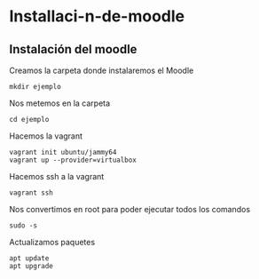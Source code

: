 # Installaci-n-de-moodle

## Instalación del moodle
Creamos la carpeta donde instalaremos el Moodle
```
mkdir ejemplo
```
Nos metemos en la carpeta
```
cd ejemplo
```
Hacemos la vagrant
```
vagrant init ubuntu/jammy64
vagrant up --provider=virtualbox
```
Hacemos ssh a la vagrant 
```
vagrant ssh
```
Nos convertimos en root para poder ejecutar todos los comandos
```
sudo -s
```
Actualizamos paquetes
```
apt update
apt upgrade
```
